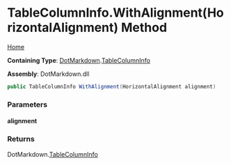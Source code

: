 # TableColumnInfo\.WithAlignment\(HorizontalAlignment\) Method

[Home](../../../README.md)

**Containing Type**: [DotMarkdown](../../README.md)\.[TableColumnInfo](../README.md)

**Assembly**: DotMarkdown\.dll

```csharp
public TableColumnInfo WithAlignment(HorizontalAlignment alignment)
```

### Parameters

#### alignment

### Returns

DotMarkdown\.[TableColumnInfo](../README.md)

